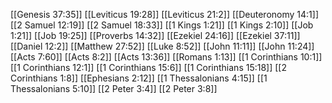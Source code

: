 [[Genesis 37:35]]
[[Leviticus 19:28]]
[[Leviticus 21:2]]
[[Deuteronomy 14:1]]
[[2 Samuel 12:19]]
[[2 Samuel 18:33]]
[[1 Kings 1:21]]
[[1 Kings 2:10]]
[[Job 1:21]]
[[Job 19:25]]
[[Proverbs 14:32]]
[[Ezekiel 24:16]]
[[Ezekiel 37:11]]
[[Daniel 12:2]]
[[Matthew 27:52]]
[[Luke 8:52]]
[[John 11:11]]
[[John 11:24]]
[[Acts 7:60]]
[[Acts 8:2]]
[[Acts 13:36]]
[[Romans 1:13]]
[[1 Corinthians 10:1]]
[[1 Corinthians 12:1]]
[[1 Corinthians 15:6]]
[[1 Corinthians 15:18]]
[[2 Corinthians 1:8]]
[[Ephesians 2:12]]
[[1 Thessalonians 4:15]]
[[1 Thessalonians 5:10]]
[[2 Peter 3:4]]
[[2 Peter 3:8]]
